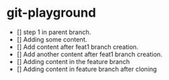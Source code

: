 # git-playground
- []  step 1 in parent branch.
- []  Adding some content.
- []  Add content after feat1 branch creation.
- []  Add another content after feat1 branch creation.
- [] Adding content in the feature branch
- [] Adding content in feature branch after cloning
